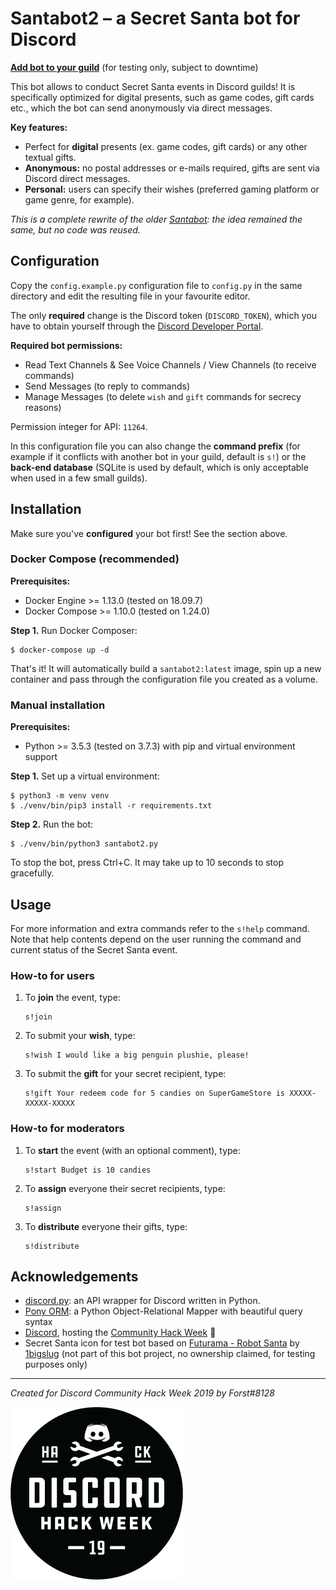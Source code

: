 # Santabot2 – a Secret Santa bot for Discord

**[Add bot to your guild](https://discordapp.com/oauth2/authorize?client_id=523455105949892609&scope=bot&permissions=11264)** (for testing only, subject to downtime)

This bot allows to conduct Secret Santa events in Discord guilds! It is specifically optimized for digital presents, such as game codes, gift cards etc., which the bot can send anonymously via direct messages.

**Key features:**

* Perfect for **digital** presents (ex. game codes, gift cards) or any other textual gifts.
* **Anonymous:** no postal addresses or e-mails required, gifts are sent via Discord direct messages.
* **Personal:** users can specify their wishes (preferred gaming platform or game genre, for example).

*This is a complete rewrite of the older [Santabot](https://github.com/Forst/santabot): the idea remained the same, but no code was reused.*


## Configuration

Copy the `config.example.py` configuration file to `config.py` in the same directory and edit the resulting file in your favourite editor.

The only **required** change is the Discord token (`DISCORD_TOKEN`), which you have to obtain yourself through the [Discord Developer Portal](https://discordapp.com/developers/applications/).

**Required bot permissions:**

* Read Text Channels & See Voice Channels / View Channels (to receive commands)
* Send Messages (to reply to commands)
* Manage Messages (to delete `wish` and `gift` commands for secrecy reasons)

Permission integer for API: `11264`.

In this configuration file you can also change the **command prefix** (for example if it conflicts with another bot in your guild, default is `s!`) or the **back-end database** (SQLite is used by default, which is only acceptable when used in a few small guilds).


## Installation

Make sure you've **configured** your bot first! See the section above.

### Docker Compose (recommended)

**Prerequisites:**

* Docker Engine >= 1.13.0 (tested on 18.09.7)
* Docker Compose >= 1.10.0 (tested on 1.24.0)

**Step 1.** Run Docker Composer:

```
$ docker-compose up -d
```

That's it! It will automatically build a `santabot2:latest` image, spin up a new container and pass through the configuration file you created as a volume.

### Manual installation

**Prerequisites:**

* Python >= 3.5.3 (tested on 3.7.3) with pip and virtual environment support


**Step 1.** Set up a virtual environment:

```
$ python3 -m venv venv
$ ./venv/bin/pip3 install -r requirements.txt
```

**Step 2.** Run the bot:

```
$ ./venv/bin/python3 santabot2.py
```

To stop the bot, press Ctrl+C. It may take up to 10 seconds to stop gracefully.


## Usage

For more information and extra commands refer to the `s!help` command. Note that help contents depend on the user running the command and current status of the Secret Santa event.

### How-to for users

1. To **join** the event, type:

    ```
    s!join
    ```

2. To submit your **wish**, type:

    ```
    s!wish I would like a big penguin plushie, please!
    ```

3. To submit the **gift** for your secret recipient, type:

    ```
    s!gift Your redeem code for 5 candies on SuperGameStore is XXXXX-XXXXX-XXXXX
    ```

### How-to for moderators

1. To **start** the event (with an optional comment), type:

    ```
    s!start Budget is 10 candies
    ```

2. To **assign** everyone their secret recipients, type:

    ```
    s!assign
    ```

3. To **distribute** everyone their gifts, type:

    ```
    s!distribute
    ```


## Acknowledgements

* [discord.py](https://github.com/Rapptz/discord.py): an API wrapper for Discord written in Python.
* [Pony ORM](https://ponyorm.org): a Python Object-Relational Mapper with beautiful query syntax
* [Discord](https://discordapp.com), hosting the [Community Hack Week](https://blog.discordapp.com/discord-community-hack-week-build-and-create-alongside-us-6b2a7b7bba33) 🎉
* Secret Santa icon for test bot based on [Futurama - Robot Santa](https://www.deviantart.com/1bigslug/art/Futurama-Robot-Santa-420086411) by [1bigslug](https://www.deviantart.com/1bigslug) (not part of this bot project, no ownership claimed, for testing purposes only)

---

*Created for Discord Community Hack Week 2019 by Forst#8128*

![Discord Hack Week 2019](https://github.com/Forst/santabot2/raw/master/.readme/hack_badge_black.png)
